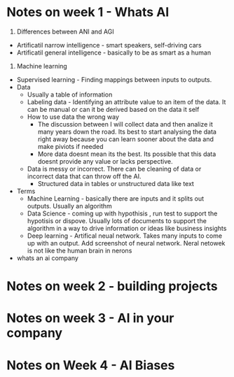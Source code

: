 # Notes on week 1 - Whats AI
1. Differences between ANI and AGI
  - Artificatil narrow intelligence - smart speakers, self-driving cars
  - Artificatil general intelligence - basically to be as smart as a human
1. Machine learning
  - Supervised learning - Finding mappings between inputs to outputs. 
  - Data 
    - Usually a table of information
    - Labeling data - Identifying an attribute value to an item of the data. It can be manual or can it be derived based on the data it self
    - How to use data the wrong way 
      - The discussion between I will collect data and then analize it many years down the road. 
    Its best to start analysing the data right away because you can learn sooner about the data and make piviots if needed
      - More data doesnt mean its the best. Its possible that this data doesnt provide any value or lacks perspective.
    - Data is messy or incorrect. There can be cleaning of data or incorrect data that can throw off the AI.
      - Structured data in tables or unstructured data like text 
  - Terms
    - Machine Learning - basically there are inputs and it splits out outputs. Usually an algorithm
    - Data Science - coming up with hypothisis , run test to support the hypotisis or dispove. Usually lots of documents to support the algorithm in a way to drive information or ideas like business insights
    - Deep learning - Artifical neual network. Takes many inputs to come up with an output. Add screenshot of neural network. Neral netowek is not like the human brain in nerons
  - whats an ai company
    
# Notes on week 2 - building projects
# Notes on week 3 - AI in your company
# Notes on Week 4 - AI Biases 
